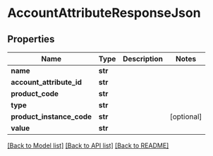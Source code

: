 # AccountAttributeResponseJson

## Properties
Name | Type | Description | Notes
------------ | ------------- | ------------- | -------------
**name** | **str** |  | 
**account_attribute_id** | **str** |  | 
**product_code** | **str** |  | 
**type** | **str** |  | 
**product_instance_code** | **str** |  | [optional] 
**value** | **str** |  | 

[[Back to Model list]](../README.md#documentation-for-models) [[Back to API list]](../README.md#documentation-for-api-endpoints) [[Back to README]](../README.md)


